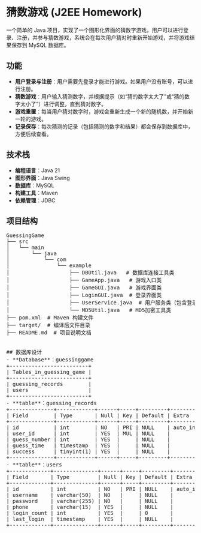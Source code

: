# 猜数游戏 (J2EE Homework)

一个简单的 Java 项目，实现了一个图形化界面的猜数字游戏。用户可以进行登录、注册，并参与猜数游戏，系统会在每次用户猜对时重新开始游戏，并将游戏结果保存到 MySQL 数据库。

## 功能

- **用户登录与注册**：用户需要先登录才能进行游戏。如果用户没有账号，可以进行注册。
- **猜数游戏**：用户输入猜测数字，并根据提示（如“猜的数字太大了”或“猜的数字太小了”）进行调整，直到猜对数字。
- **游戏重置**：每当用户猜对数字时，游戏会重新生成一个新的随机数，并开始新一轮的游戏。
- **记录保存**：每次猜测的记录（包括猜测的数字和结果）都会保存到数据库中，方便后续查看。

## 技术栈

- **编程语言**：Java 21
- **图形界面**：Java Swing
- **数据库**：MySQL
- **构建工具**：Maven
- **依赖管理**：JDBC

## 项目结构
<pre>
GuessingGame  
├── src  
│   └── main  
│       └── java  
│           └── com  
│               └── example  
│                   ├── DBUtil.java   # 数据库连接工具类  
│                   ├── GameApp.java   # 游戏入口类  
│                   ├── GameGUI.java   # 游戏界面类  
│                   ├── LoginGUI.java  # 登录界面类  
│                   ├── UserService.java  # 用户服务类（包含登录、注册功能）  
│                   └── MD5Util.java   # MD5加密工具类  
├── pom.xml  # Maven 构建文件  
├── target/  # 编译后文件目录  
├── README.md  # 项目说明文档  


## 数据库设计
- **Database**：guessinggame
+-------------------------+
| Tables_in_guessing_game |
+-------------------------+
| guessing_records        |
| users                   |
+-------------------------+
- **table**：guessing_records
+--------------+------------+------+-----+---------+----------------+
| Field        | Type       | Null | Key | Default | Extra          |
+--------------+------------+------+-----+---------+----------------+
| id           | int        | NO   | PRI | NULL    | auto_increment |
| user_id      | int        | YES  | MUL | NULL    |                |
| guess_number | int        | YES  |     | NULL    |                |
| guess_time   | timestamp  | YES  |     | NULL    |                |
| success      | tinyint(1) | YES  |     | NULL    |                |
+--------------+------------+------+-----+---------+----------------+
- **table**：users
+-------------+--------------+------+-----+---------+----------------+
| Field       | Type         | Null | Key | Default | Extra          |
+-------------+--------------+------+-----+---------+----------------+
| id          | int          | NO   | PRI | NULL    | auto_increment |
| username    | varchar(50)  | NO   |     | NULL    |                |
| password    | varchar(255) | NO   |     | NULL    |                |
| phone       | varchar(15)  | YES  |     | NULL    |                |
| login_count | int          | YES  |     | 0       |                |
| last_login  | timestamp    | YES  |     | NULL    |                |
+-------------+--------------+------+-----+---------+----------------+
